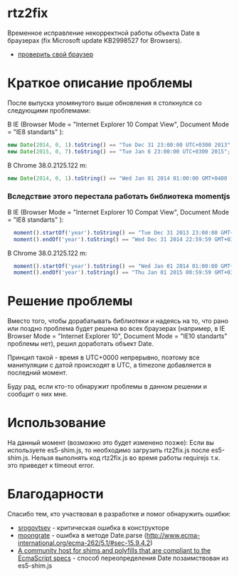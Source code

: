 rtz2fix
=======

Временное исправление некорректной работы объекта Date в браузерах (fix Microsoft update KB2998527 for Browsers).
- [проверить свой браузер](https://rawgit.com/yuriy-sedinkin/rtz2fix/master/test_browser.html)

# Краткое описание проблемы #

После выпуска упомянутого выше обновления я столкнулся со следующими проблемами:

В IE (Browser Mode = "Internet Explorer 10 Compat View", Document Mode = "IE8 standarts" ):
```js
new Date(2014, 0, 1).toString() == "Tue Dec 31 23:00:00 UTC+0300 2013";
new Date(2015, 0, 7).toString() == "Tue Jan 6 23:00:00 UTC+0300 2015";
```
В Chrome 38.0.2125.122 m:
```js
new Date(2014, 0, 1).toString() == "Wed Jan 01 2014 01:00:00 GMT+0400 (Russia TZ 2 Daylight Time)"
```
### Вследствие этого перестала работать библиотека momentjs ###
В IE (Browser Mode = "Internet Explorer 10 Compat View", Document Mode = "IE8 standarts" ):
```js
  moment().startOf('year').toString() == "Tue Dec 31 2013 23:00:00 GMT+0300";
  moment().endOf('year').toString() == "Wed Dec 31 2014 22:59:59 GMT+0300";
```  
В Chrome 38.0.2125.122 m:
```js
  moment().startOf('year').toString() == "Wed Jan 01 2014 01:00:00 GMT+0400"
  moment().endOf('year').toString() == "Thu Jan 01 2015 00:59:59 GMT+0300"
```
# Решение проблемы #
Вместо того, чтобы дорабатывать библиотеки и надеясь на то, что рано или поздно проблема будет решена во всех браузерах (например, в IE Browser Mode = "Internet Explorer 10", Document Mode = "IE10 standarts" проблемы нет), решил доработать объект Date.

Принцип такой - время в UTC+0000 непрерывно, поэтому все манипуляции с датой происходят в UTC, а timezonе добавляется в последний момент.

Буду рад, если кто-то обнаружит проблемы в данном решении и сообщит о них мне.

# Использование #
На данный момент (возможно это будет изменено позже):
Если вы используете es5-shim.js, то необходимо загрузить rtz2fix.js после es5-shim.js.
Нельзя выполнять код rtz2fix.js во время работы requirejs т.к. это приведет к timeout error.

# Благодарности #
Спасибо тем, кто участвовал в разработке и помог обнаружить ошибки:

- [srogovtsev](https://github.com/srogovtsev "https://github.com/srogovtsev") - критическая ошибка в конструкторе
- [moongrate](https://github.com/moongrate "https://github.com/moongrate") - ошибка в методе Date.parse (http://www.ecma-international.org/ecma-262/5.1/#sec-15.9.4.2)
- [A community host for shims and polyfills that are compliant to the EcmaScript specs](https://github.com/es-shims/es5-shim "es5-shim") - способ переопределения Date позаимствован из es5-shim.js
